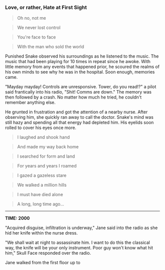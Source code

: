 ### Love, or rather, Hate at First Sight

> Oh no, not me

> We never lost control

> You're face to face

> With the man who sold the world

Punished Snake observed his surroundings as he listened to the music. The music that had been playing for 10 times in repeat since he awoke. With little memory from any events that happened prior, he scoured the realms of his own minds to see why he was in the hospital. Soon enough, memories came.

"Mayday mayday! Controls are unresponsive. Tower, do you read!?" a pilot said frantically into his radio, "Shit! Comms are down." The memory was then followed by a crash. No matter how much he tried, he couldn't remember anything else.

He grunted in frustration and got the attention of a nearby nurse. After observing him, she quickly ran away to call the doctor. Snake's mind was still hazy and spending all that energy had depleted him. His eyelids soon rolled to cover his eyes once more.

> I laughed and shook hand

> And made my way back home

> I searched for form and land

> For years and years I roamed

> I gazed a gazeless stare

> We walked a million hills

> I must have died alone

> A long, long time ago...

---

**TIME: 2000**

"Acquired disguise, infiltration is underway," Jane said into the radio as she hid her knife within the nurse dress.

"We shall wait at night to assassinate him. I want to do this the classical way, the knife will be your only instrument. Poor guy won't know what hit him," Skull Face responded over the radio.

Jane walked from the first floor up to 
